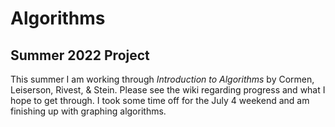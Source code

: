 # Algorithms
## Summer 2022 Project

This summer I am working through *Introduction to Algorithms* by Cormen, Leiserson, Rivest, \& Stein. Please see the wiki regarding progress and what I hope to get through. I took some time off for the July 4 weekend and am finishing up with graphing algorithms.
